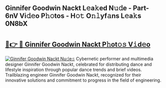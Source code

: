## Ginnifer Goodwin Nackt L𝚎a𝚔ed N𝚞𝚍e - Part-6nV Vi𝚍𝚎o P𝚑𝚘tos - H𝚘𝚝 O𝚗𝚕yf𝚊ns L𝚎a𝚔s 0N8bX

# <h2><a href="http://kf40cf.oniu.top/?m=Ginnifer+Goodwin+Nackt">🔗👉 🔴 Ginnifer Goodwin Nackt P𝚑ot𝚘𝚜 V𝚒d𝚎o</a></h2>

[![Ginnifer Goodwin Nackt Nu𝚍e𝚜](https://i.imgur.com/0qMVB7G.gif)](http://kf40cf.oniu.top/?m=Ginnifer+Goodwin+Nackt)
Cybernetic performer and multimedia designer Ginnifer Goodwin Nackt, celebrated for distributing dance and lifestyle inspiration through popular dance trends and brief videos. Trailblazing engineer Ginnifer Goodwin Nackt, recognized for their innovative solutions and commitment to progress in the field of engineering.  
